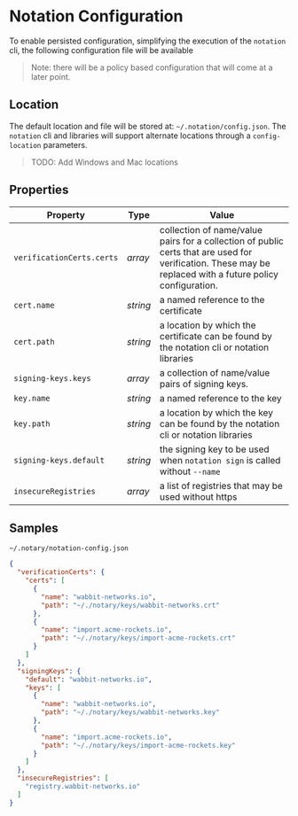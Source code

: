 # Notation Configuration

To enable persisted configuration, simplifying the execution of the `notation` cli, the following configuration file will be available

> Note: there will be a policy based configuration that will come at a later point.

## Location

The default location and file will be stored at: `~/.notation/config.json`. The `notation` cli and libraries will support alternate locations through a `config-location` parameters.

> TODO: Add Windows and Mac locations

## Properties

Property | Type |  Value
------ | ------ | ---
`verificationCerts.certs`|_array_|collection of name/value pairs for a collection of public certs that are used for verification. These may be replaced with a future policy configuration.
`cert.name`|_string_|a named reference to the certificate
`cert.path`|_string_|a location by which the certificate can be found by the notation cli or notation libraries
`signing-keys.keys`|_array_|a collection of name/value pairs of signing keys.
`key.name`|_string_|a named reference to the key
`key.path`|_string_|a location by which the key can be found by the notation cli or notation libraries
`signing-keys.default`|_string_|the signing key to be used when `notation sign` is called without `--name`
`insecureRegistries`|_array_|a list of registries that may be used without https

## Samples 

`~/.notary/notation-config.json`

```json
{
  "verificationCerts": {
    "certs": [
      {
        "name": "wabbit-networks.io",
        "path": "~/./notary/keys/wabbit-networks.crt"
      },
      {
        "name": "import.acme-rockets.io",
        "path": "~/./notary/keys/import-acme-rockets.crt"
      }
    ]
  },
  "signingKeys": {
    "default": "wabbit-networks.io",
    "keys": [
      {
        "name": "wabbit-networks.io",
        "path": "~/./notary/keys/wabbit-networks.key"
      },
      {
        "name": "import.acme-rockets.io",
        "path": "~/./notary/keys/import-acme-rockets.key"
      }
    ]
  },
  "insecureRegistries": [
    "registry.wabbit-networks.io"
  ]
}
```

